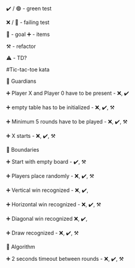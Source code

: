 :heavy_check_mark: / :green_circle:  - green test

:x: / :red_circle: - failing test

:dart: - goal
:heavy_plus_sign: - items

:hammer_and_pick: - refactor

:warning: - TD?

#Tic-tac-toe kata

:dart: Guardians

:heavy_plus_sign: Player X and Player 0 have to be present - :x:, :heavy_check_mark:

:heavy_plus_sign: empty table has to be initialized  - :x:, :heavy_check_mark:, :hammer_and_pick:

:heavy_plus_sign: Minimum 5 rounds have to be played - :x:, :heavy_check_mark:, :hammer_and_pick:

:heavy_plus_sign: X starts - :x:, :heavy_check_mark:, :hammer_and_pick:


:dart: Boundaries

:heavy_plus_sign: Start with empty board  - :heavy_check_mark:, :hammer_and_pick:

:heavy_plus_sign: Players place randomly - :x:, :heavy_check_mark:, :hammer_and_pick:

:heavy_plus_sign: Vertical win recognized - :x:, :heavy_check_mark:,

:heavy_plus_sign: Horizontal win recognized  - :x:, :heavy_check_mark:, :hammer_and_pick:

:heavy_plus_sign: Diagonal win recognized :x:, :heavy_check_mark:,

:heavy_plus_sign: Draw recognized   - :x:, :heavy_check_mark:, :hammer_and_pick:


:dart: Algorithm

:heavy_plus_sign: 2 seconds timeout between rounds  - :x:, :heavy_check_mark:, :hammer_and_pick:
